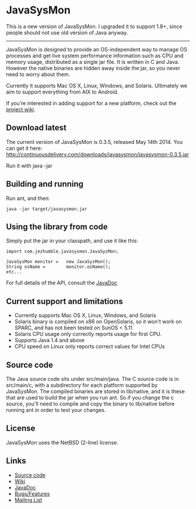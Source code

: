 JavaSysMon
==========

This is a new version of JavaSysMon.
I upgraded it to support 1.8+, since people should not use old version of Java anyway.


---



JavaSysMon is designed to provide an OS-independent way to manage OS processes and get live system performance information such as CPU and memory usage, distributed as a single jar file. It is written in C and Java. However the native binaries are hidden away inside the jar, so you never need to worry about them.

Currently it supports Mac OS X, Linux, Windows, and Solaris. Ultimately we aim to support everything from AIX to Android.

If you’re interested in adding support for a new platform, check out the [project wiki](http://wiki.github.com/jezhumble/javasysmon).

Download latest
---------------

The current version of JavaSysMon is 0.3.5, released May 14th 2014. You can get it here: http://continuousdelivery.com/downloads/javasysmon/javasysmon-0.3.5.jar

Run it with java -jar

Building and running
--------------------

Run ant, and then:

    java -jar target/javasysmon.jar

Using the library from code
---------------------------

Simply put the jar in your classpath, and use it like this:

    import com.jezhumble.javasysmon.JavaSysMon;
       
    JavaSysMon monitor =   new JavaSysMon();
    String osName =        monitor.osName();
    etc...

For full details of the API, consult the [JavaDoc](http://jezhumble.github.com/javasysmon/)

Current support and limitations
-------------------------------

* Currently supports Mac OS X, Linux, Windows, and Solaris
* Solaris binary is compiled on x86 on OpenSolaris, so it won't work on SPARC, and has not been tested on SunOS < 5.11
* Solaris CPU usage only correctly reports usage for first CPU.
* Supports Java 1.4 and above
* CPU speed on Linux only reports correct values for Intel CPUs

Source code
-----------

The Java source code sits under src/main/java. The C source code is in src/main/c, with a subdirectory for each platform supported by JavaSysMon. The compiled binaries are stored in lib/native, and it is these that are used to build the jar when you run ant. So if you change the c source, you'll need to compile and copy the binary to lib/native before running ant in order to test your changes.

License
-------

JavaSysMon uses the NetBSD (2-line) license.

Links
-----

* [Source code](http://github.com/jezhumble/javasysmon)
* [Wiki](http://wiki.github.com/jezhumble/javasysmon)
* [JavaDoc](http://jezhumble.github.com/javasysmon/)
* [Bugs/Features](http://github.com/arya/javasysmon/issues)
* [Mailing List](http://groups.google.com/group/javasysmon)
